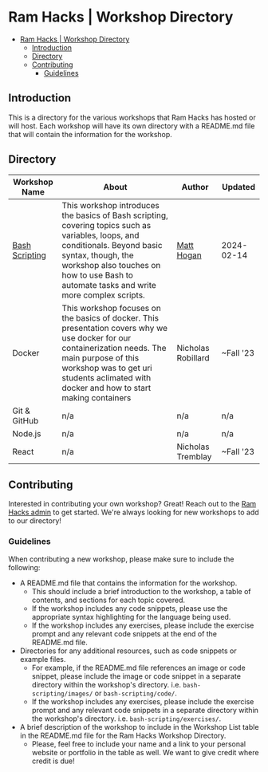 # Ram Hacks | Workshop Directory

- [Ram Hacks | Workshop Directory](#ram-hacks--workshop-directory)
  - [Introduction](#introduction)
  - [Directory](#directory)
  - [Contributing](#contributing)
    - [Guidelines](#guidelines)

## Introduction

This is a directory for the various workshops that Ram Hacks has hosted or will host. Each workshop will have its own directory with a README.md file that will contain the information for the workshop.

## Directory

| Workshop Name | About | Author | Updated |
| --- | --- | --- | --- |
| [Bash Scripting](bash-scripting/README.md) | This workshop introduces the basics of Bash scripting, covering topics such as variables, loops, and conditionals. Beyond basic syntax, though, the workshop also touches on how to use Bash to automate tasks and write more complex scripts. | [Matt Hogan](https://hoganmatt.me) | 2024-02-14 |
| Docker | This workshop focuses on the basics of docker. This presentation covers why we use docker for our containerization needs. The main purpose of this workshop was to get uri students aclimated with docker and how to start making containers | Nicholas Robillard | ~Fall '23 |
| Git & GitHub | n/a | n/a | n/a |
| Node.js | n/a | n/a | n/a |
| React | n/a | Nicholas Tremblay | ~Fall '23 |

## Contributing

Interested in contributing your own workshop? Great! Reach out to the [Ram Hacks admin](mailto:ramhacks@rhodysenate.org) to get started. We're always looking for new workshops to add to our directory!

### Guidelines

When contributing a new workshop, please make sure to include the following:

- A README.md file that contains the information for the workshop.
  - This should include a brief introduction to the workshop, a table of contents, and sections for each topic covered.
  - If the workshop includes any code snippets, please use the appropriate syntax highlighting for the language being used.
  - If the workshop includes any exercises, please include the exercise prompt and any relevant code snippets at the end of the README.md file.
- Directories for any additional resources, such as code snippets or example files.
  - For example, if the README.md file references an image or code snippet, please include the image or code snippet in a separate directory within the workshop's directory. i.e. `bash-scripting/images/` or `bash-scripting/code/`.
  - If the workshop includes any exercises, please include the exercise prompt and any relevant code snippets in a separate directory within the workshop's directory. i.e. `bash-scripting/exercises/`.
- A brief description of the workshop to include in the Workshop List table in the README.md file for the Ram Hacks Workshop Directory.
  - Please, feel free to include your name and a link to your personal website or portfolio in the table as well. We want to give credit where credit is due!
